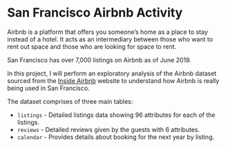 # San Francisco Airbnb Activity
Airbnb is a platform that offers you someone’s home as a place to stay instead of a hotel. It acts as an intermediary between those who want to rent out space and those who are looking for space to rent. 

San Francisco has over 7,000 listings on Airbnb as of June 2019. 

In this project, I will perform an exploratory analysis of the Airbnb dataset sourced from the [Inside Airbnb](http://insideairbnb.com/about.html#disclaimers) website to understand how Airbnb is really being used in San Francisco. 

The dataset comprises of three main tables:
- `listings` - Detailed listings data showing 96 attributes for each of the listings. 
- `reviews` - Detailed reviews given by the guests with 6 attributes. 
- `calendar` - Provides details about booking for the next year by listing.
